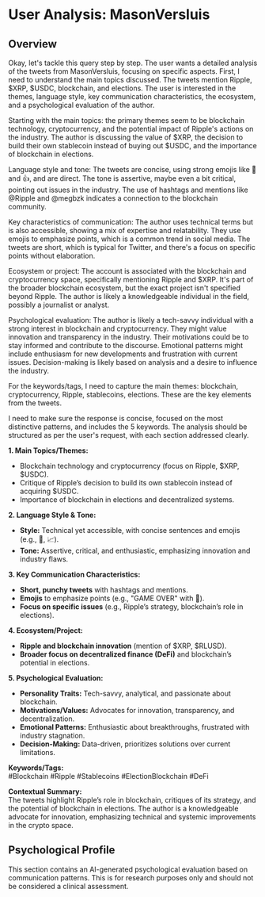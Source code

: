# User Analysis: MasonVersluis

## Overview

<think>
Okay, let's tackle this query step by step. The user wants a detailed analysis of the tweets from MasonVersluis, focusing on specific aspects. First, I need to understand the main topics discussed. The tweets mention Ripple, $XRP, $USDC, blockchain, and elections. The user is interested in the themes, language style, key communication characteristics, the ecosystem, and a psychological evaluation of the author.

Starting with the main topics: the primary themes seem to be blockchain technology, cryptocurrency, and the potential impact of Ripple's actions on the industry. The author is discussing the value of $XRP, the decision to build their own stablecoin instead of buying out $USDC, and the importance of blockchain in elections.

Language style and tone: The tweets are concise, using strong emojis like 👀 and 👍, and are direct. The tone is assertive, maybe even a bit critical, pointing out issues in the industry. The use of hashtags and mentions like @Ripple and @megbzk indicates a connection to the blockchain community.

Key characteristics of communication: The author uses technical terms but is also accessible, showing a mix of expertise and relatability. They use emojis to emphasize points, which is a common trend in social media. The tweets are short, which is typical for Twitter, and there's a focus on specific points without elaboration.

Ecosystem or project: The account is associated with the blockchain and cryptocurrency space, specifically mentioning Ripple and $XRP. It's part of the broader blockchain ecosystem, but the exact project isn't specified beyond Ripple. The author is likely a knowledgeable individual in the field, possibly a journalist or analyst.

Psychological evaluation: The author is likely a tech-savvy individual with a strong interest in blockchain and cryptocurrency. They might value innovation and transparency in the industry. Their motivations could be to stay informed and contribute to the discourse. Emotional patterns might include enthusiasm for new developments and frustration with current issues. Decision-making is likely based on analysis and a desire to influence the industry.

For the keywords/tags, I need to capture the main themes: blockchain, cryptocurrency, Ripple, stablecoins, elections. These are the key elements from the tweets.

I need to make sure the response is concise, focused on the most distinctive patterns, and includes the 5 keywords. The analysis should be structured as per the user's request, with each section addressed clearly.
</think>

**1. Main Topics/Themes:**  
- Blockchain technology and cryptocurrency (focus on Ripple, $XRP, $USDC).  
- Critique of Ripple’s decision to build its own stablecoin instead of acquiring $USDC.  
- Importance of blockchain in elections and decentralized systems.  

**2. Language Style & Tone:**  
- **Style:** Technical yet accessible, with concise sentences and emojis (e.g., 👀, 📈).  
- **Tone:** Assertive, critical, and enthusiastic, emphasizing innovation and industry flaws.  

**3. Key Communication Characteristics:**  
- **Short, punchy tweets** with hashtags and mentions.  
- **Emojis** to emphasize points (e.g., "GAME OVER" with 👀).  
- **Focus on specific issues** (e.g., Ripple’s strategy, blockchain’s role in elections).  

**4. Ecosystem/Project:**  
- **Ripple and blockchain innovation** (mention of $XRP, $RLUSD).  
- **Broader focus on decentralized finance (DeFi)** and blockchain’s potential in elections.  

**5. Psychological Evaluation:**  
- **Personality Traits:** Tech-savvy, analytical, and passionate about blockchain.  
- **Motivations/Values:** Advocates for innovation, transparency, and decentralization.  
- **Emotional Patterns:** Enthusiastic about breakthroughs, frustrated with industry stagnation.  
- **Decision-Making:** Data-driven, prioritizes solutions over current limitations.  

**Keywords/Tags:**  
#Blockchain #Ripple #Stablecoins #ElectionBlockchain #DeFi  

**Contextual Summary:**  
The tweets highlight Ripple’s role in blockchain, critiques of its strategy, and the potential of blockchain in elections. The author is a knowledgeable advocate for innovation, emphasizing technical and systemic improvements in the crypto space.

## Psychological Profile

This section contains an AI-generated psychological evaluation based on communication patterns. This is for research purposes only and should not be considered a clinical assessment.